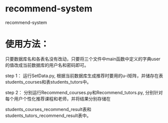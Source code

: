 # recommend-system
recommend-system


# 使用方法：
只要数据库名和各表名没有改动，只要将三个文件中main函数中定义的字典user的值改成当前数据库的用户名和密码即可。

step 1：
运行SetData.py, 根据当前数据库生成推荐时要用的u-i矩阵，并储存在表students_courses和表students_tutors中。

step 2：
分别运行Recommend_courses.py和Recommend_tutors.py, 分别针对每个用户个性化推荐课程和老师，并将结果分别存储在

students_courses_recommend_result表和students_tutors_recommend_result表中。
